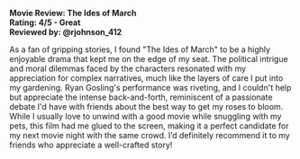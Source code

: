 **Movie Review: The Ides of March**  
**Rating: 4/5 - Great**  
**Reviewed by: @rjohnson_412**

As a fan of gripping stories, I found "The Ides of March" to be a highly enjoyable drama that kept me on the edge of my seat. The political intrigue and moral dilemmas faced by the characters resonated with my appreciation for complex narratives, much like the layers of care I put into my gardening. Ryan Gosling's performance was riveting, and I couldn't help but appreciate the intense back-and-forth, reminiscent of a passionate debate I'd have with friends about the best way to get my roses to bloom. While I usually love to unwind with a good movie while snuggling with my pets, this film had me glued to the screen, making it a perfect candidate for my next movie night with the same crowd. I’d definitely recommend it to my friends who appreciate a well-crafted story!